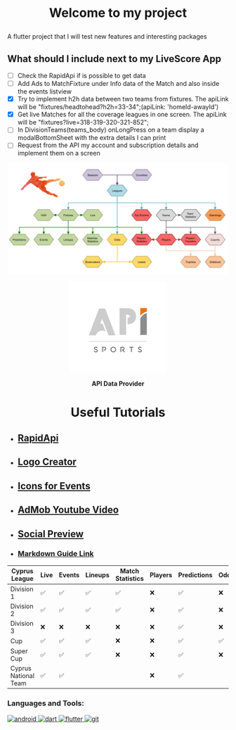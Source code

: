 # <p style="text-align: center;"> Welcome to my project</p>

A flutter project that I will test new features and interesting packages

## What should I include next to my LiveScore App

- [ ] Check the RapidApi if is possible to get data
- [ ] Add Ads to MatchFixture under Info data of the Match and also inside the events listview
- [x] Try to implement h2h data between two teams from fixtures. The apiLink will be "fixtures/headtohead?h2h=33-34";(apiLink: 'homeId-awayId')
- [x] Get live Matches for all the coverage leagues in one screen. The apiLink will be "fixtures?live=318-319-320-321-852";
- [ ] In DivisionTeams(teams_body) onLongPress on a team display a modalBottomSheet with the extra details I can print
- [ ] Request from the API my account and subscription details and implement them on a screen

![alt-text](assets/architecture.png "API Architecture")
<p align="center"><a href="https://www.api-football.com/"> <img src=assets/API_Logo.png alt="API-Data Provider" /></a>
<p align="center"><strong>API Data Provider</strong></p>

# <p style="text-align: center;">Useful Tutorials</p>

- ## **[RapidApi](https://rapidapi.com/api-sports/api/api-football/pricing)**
- ## **[Logo Creator](https://logomakr.com/app/)**
- ## **[Icons for Events](https://www.flaticon.com/)**
- ## **[AdMob Youtube Video](https://www.youtube.com/watch?v=4oLBxuBjGfI)**
- ## **[Social Preview](https://socialify.git.ci/)**
- ### **[Markdown Guide Link](https://www.markdownguide.org/extended-syntax/)**

| **Cyprus League**    | **Live**           | **Events**         | **Lineups**        | **Match Statistics** | **Players** | **Predictions**    | **Odds**           | **Player Statistics** | **Top Scorers**    | **Standings**      |
|----------------------|--------------------|--------------------|--------------------|----------------------|-------------|--------------------|--------------------|-----------------------|--------------------|--------------------|
| Division 1           | :white_check_mark: | :white_check_mark: | :white_check_mark: | :white_check_mark:   | :x:         | :white_check_mark: | :x:                | :white_check_mark:    | :white_check_mark: | :white_check_mark: |
| Division 2           | :white_check_mark: | :white_check_mark: | :white_check_mark: | :white_check_mark:   | :x:         | :white_check_mark: | :x:                | :white_check_mark:    | :white_check_mark: | :white_check_mark: |
| Division 3           | :x:                | :x:                | :x:                | :x:                  | :x:         | :white_check_mark: | :x:                | :white_check_mark:    | :white_check_mark: | :white_check_mark: |
| Cup                  | :white_check_mark: | :white_check_mark: | :white_check_mark: | :x:                  | :x:         | :white_check_mark: | :white_check_mark: | :x:                   | :x:                | :x:                |
| Super Cup            | :white_check_mark: | :white_check_mark: | :white_check_mark: | :x:                  | :x:         | :white_check_mark: | :x:                | :x:                   | :x:                | :x:                |
| Cyprus National Team | :white_check_mark: | :white_check_mark: |                    |                      | :x:         | :white_check_mark: |                    |                       |                    |                    |

<h3 align="left">Languages and Tools:</h3>
<p align="left"> <a href="https://developer.android.com" target="_blank" rel="noreferrer"> <img src="https://upload.wikimedia.org/wikipedia/commons/thumb/6/64/Android_logo_2019_%28stacked%29.svg/2346px-Android_logo_2019_%28stacked%29.svg.png" alt="android" width="40" height="40"/> </a>
<a href="https://dart.dev" target="_blank" rel="noreferrer"> <img src="https://www.vectorlogo.zone/logos/dartlang/dartlang-icon.svg" alt="dart" width="40" height="40"/> </a>
<a href="https://flutter.dev" target="_blank" rel="noreferrer"> <img src="https://www.vectorlogo.zone/logos/flutterio/flutterio-icon.svg" alt="flutter" width="40" height="40"/> </a>
<a href="https://github.com/" target="_blank" rel="noreferrer"> <img src="https://cdn-icons-png.flaticon.com/512/25/25231.png" alt="git" width="40" height="40"/> </a></p>
